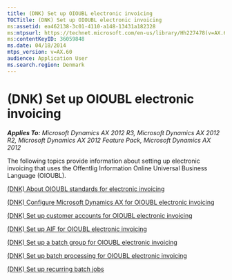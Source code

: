 ```yaml
---
title: (DNK) Set up OIOUBL electronic invoicing
TOCTitle: (DNK) Set up OIOUBL electronic invoicing
ms:assetid: ea462138-3c01-4110-a148-13431a182328
ms:mtpsurl: https://technet.microsoft.com/en-us/library/Hh227478(v=AX.60)
ms:contentKeyID: 36059848
ms.date: 04/18/2014
mtps_version: v=AX.60
audience: Application User
ms.search.region: Denmark
---
```


# (DNK) Set up OIOUBL electronic invoicing 


_**Applies To:** Microsoft Dynamics AX 2012 R3, Microsoft Dynamics AX 2012 R2, Microsoft Dynamics AX 2012 Feature Pack, Microsoft Dynamics AX 2012_

The following topics provide information about setting up electronic invoicing that uses the Offentlig Information Online Universal Business Language (OIOUBL).

[(DNK) About OIOUBL standards for electronic invoicing](dnk-about-oioubl-standards-for-electronic-invoicing.md)

[(DNK) Configure Microsoft Dynamics AX for OIOUBL electronic invoicing](dnk-configure-microsoft-dynamics-ax-for-oioubl-electronic-invoicing.md)

[(DNK) Set up customer accounts for OIOUBL electronic invoicing](dnk-set-up-customer-accounts-for-oioubl-electronic-invoicing.md)

[(DNK) Set up AIF for OIOUBL electronic invoicing](dnk-set-up-aif-for-oioubl-electronic-invoicing.md)

[(DNK) Set up a batch group for OIOUBL electronic invoicing](dnk-set-up-a-batch-group-for-oioubl-electronic-invoicing.md)

[(DNK) Set up batch processing for OIOUBL electronic invoicing](dnk-set-up-batch-processing-for-oioubl-electronic-invoicing.md)

[(DNK) Set up recurring batch jobs](dnk-set-up-recurring-batch-jobs.md)

  


